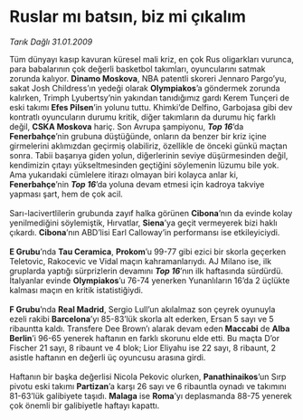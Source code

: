 # Ruslar mı batsın, biz mi çıkalım

*Tarık Dağlı 31.01.2009*

<div class="taraf_structure_2col_1zq">
<div class="margen_n">



 <p>Tüm dünyayı kasıp kavuran küresel mali kriz, en çok Rus oligarkları vurunca, para babalarının çok değerli basketbol takımları, oyuncularını satmak zorunda kalıyor. <b>Dinamo Moskova</b>, NBA patentli skoreri Jennaro Pargo’yu, sakat Josh Childress’ın yedeği olarak <b>Olympiakos</b>’a göndermek zorunda kalırken, Trimph Lyubertsy’nin yakından tanıdığımız gardı Kerem Tunçeri de eski takımı <b>Efes Pilsen</b>’in yolunu tuttu. Khimki’de Delfino, Garbojasa gibi dev kontratlı oyuncuların durumu kritik, diğer takımların da durumu hiç farklı değil, <b>CSKA Moskova</b> hariç. Son Avrupa şampiyonu, <b><i>Top 16</i></b>’da <b>Fenerbahçe</b>’nin grubuna düştüğünde, onların da benzer bir kriz içine girmelerini aklımızdan geçirmiş olabiliriz, özellikle de önceki günkü maçtan sonra. Tabii başarıya giden yolun, diğerlerinin seviye düşürmesinden değil, kendimizin çıtayı yükseltmesinden geçtiğini söylemenin lüzumu bile yok. Ama yukarıdaki cümlelere itirazı olmayan biri kolayca anlar ki, <b>Fenerbahçe</b>’nin <b><i>Top 16</i></b>’da yoluna devam etmesi için kadroya takviye yapması şart, hem de çok acil. <br/><br/>Sarı-lacivertlilerin grubunda zayıf halka görünen <b>Cibona</b>’nın da evinde kolay yenilmediğini söylemiştik, Hırvatlar, <b>Siena</b>’ya geçit vermeyerek bizi haklı çıkardı. <b>Cibona</b>’nın ABD’lisi Earl Calloway’in performansı ise etkileyiciydi.<b> <br/><br/>E Grubu</b>’nda <b>Tau Ceramica</b>, <b>Prokom</b>’u 99-77 gibi ezici bir skorla geçerken Teletovic, Rakocevic ve Vidal maçın kahramanlarıydı. AJ Milano ise, ilk gruplarda yaptığı sürprizlerin devamını <b><i>Top 16</i></b>’nın ilk haftasında sürdürdü. İtalyanlar evinde <b>Olympiakos</b>’u 76-74 yenerken Yunanlıların 16’da 2 üçlükte kalması maçın en kritik istatistiğiydi.<b> <br/><br/>F Grubu</b>’nda <b>Real Madrid</b>, Sergio Lull’un akılalmaz son çeyrek oyunuyla ezeli rakibi <b>Barcelona</b>’yı 85-83’lük skorla alt ederken, Ersan 5 sayı ve 5 ribauntta kaldı. Transfere Dee Brown’ı alarak devam eden <b>Maccabi</b> de <b>Alba Berlin</b>’i 96-65 yenerek haftanın en farklı skorunu elde etti. Bu maçta D’or Fischer 21 sayı, 8 ribaunt ve 4 blok; Lior Eliyahu ise 22 sayı, 8 ribaunt, 2 asistle haftanın en değerli üç oyuncusu arasına girdi. <br/><br/>Haftanın bir başka değerlisi Nicola Pekovic olurken, <b>Panathinaikos</b>’un Sırp pivotu eski takımı <b>Partizan</b>’a karşı 26 sayı ve 6 ribauntla oynadı ve takımını 81-63’lük galibiyete taşıdı. <b>Malaga</b> ise <b>Roma</b>’yı deplasmanda 88-75 yenerek çok önemli bir galibiyetle haftayı kapattı.</p>

<br/>


<div id="taraf_not">
</div>

</div>


</div>
